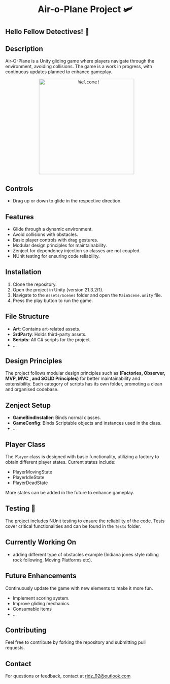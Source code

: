 <h1 align="center">
Air-o-Plane Project 🛩️
</h1>

## Hello Fellow Detectives! 👋
## Description
Air-O-Plane is a Unity gliding game where players navigate through the environment, avoiding collisions. The game is a work in progress, with continuous updates planned to enhance gameplay.

<div align="center" width="50">
  <kbd><img src="https://media.giphy.com/media/v1.Y2lkPTc5MGI3NjExMWV5YzAxcW93bGVvZGc1Yzdyc3JkaDZnYzJ2ZHdndHlqcnppbnVmcCZlcD12MV9pbnRlcm5hbF9naWZfYnlfaWQmY3Q9Zw/SOJHDkYW8aYWxZKawA/giphy-downsized-large.gif" alt="Welcome!" width="300"/></kbd>
</div>

## Controls
- Drag up or down to glide in the respective direction.

## Features
- Glide through a dynamic environment.
- Avoid collisions with obstacles.
- Basic player controls with drag gestures.
- Modular design principles for maintainability.
- Zenject for dependency injection so classes are not coupled.
- NUnit testing for ensuring code reliability.

## Installation
1. Clone the repository.
2. Open the project in Unity (version 21.3.2f1).
3. Navigate to the `Assets/Scenes` folder and open the `MainScene.unity` file.
4. Press the play button to run the game.

## File Structure
- **Art**: Contains art-related assets.
- **3rdParty**: Holds third-party assets.
- **Scripts**: All C# scripts for the project.
- ...

## Design Principles
The project follows modular design principles such as **(Factories, Observer, MVP, MVC , and SOLID Principles)** for better maintainability and extensibility. Each category of scripts has its own folder, promoting a clean and organised codebase.

## Zenject Setup
- **GameBindInstaller**: Binds normal classes.
- **GameConfig**: Binds Scriptable objects and instances used in the class.
- ...

## Player Class
The `Player` class is designed with basic functionality, utilizing a factory to obtain different player states. Current states include:
- PlayerMovingState
- PlayerIdleState
- PlayerDeadState

More states can be added in the future to enhance gameplay.

## Testing 🧪
The project includes NUnit testing to ensure the reliability of the code. Tests cover critical functionalities and can be found in the `Tests` folder.

## Currently Working On
- adding different type of obstacles example (Indiana jones style rolling rock following, Moving Platforms etc).

## Future Enhancements
Continuously update the game with new elements to make it more fun.
- Implement scoring system.
- Improve gliding mechanics.
- Consumable items
- ...

## Contributing
Feel free to contribute by forking the repository and submitting pull requests.


## Contact
For questions or feedback, contact at ridz_92@outlook.com

 
